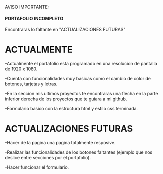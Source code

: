 AVISO IMPORTANTE:
<H4>PORTAFOLIO INCOMPLETO</H1>
<p>Encontraras lo faltante en "ACTUALIZACIONES FUTURAS"</p>

<H1>ACTUALMENTE</H1>

<p>-Actualmente el portafolio esta programado en una resolucion de pantalla de 1920 x 1080.</p>
<p>-Cuenta con funcionalidades muy basicas como el cambio de color de botones, tarjetas y letras.</p>
<p>-En la seccion mis ultimos proyectos te encontraras una flecha en la parte inferior derecha de los proyectos que te guiara a mi github.</p>
<p>-Formulario basico con la estructura html y estilo css terminada.</p>

<H1>ACTUALIZACIONES FUTURAS</H1>
<p>-Hacer de la pagina una pagina totalmente resposive.</p>
<p>-Realizar las funcionalidades de los botones faltantes (ejemplo que nos deslice entre secciones por el portafolio).</p>
<p>-Hacer funcionar el formulario.</p>





